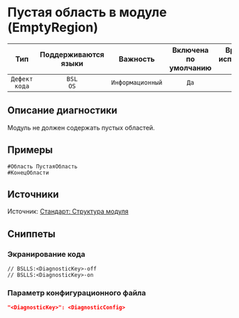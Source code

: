 # Пустая область в модуле (EmptyRegion)

| Тип | Поддерживаются<br/>языки | Важность | Включена<br/>по умолчанию | Время на<br/>исправление (мин) | Тэги |
| :-: | :-: | :-: | :-: | :-: | :-: |
| `Дефект кода` | `BSL`<br/>`OS` | `Информационный` | `Да` | `1` | `badpractice` |

## <Params>

<!-- Блоки выше заполняются автоматически, не трогать -->
## Описание диагностики
Модуль не должен содержать пустых областей.
<!-- Описание диагностики заполняется вручную. Необходимо понятным языком описать смысл и схему работу -->

## Примеры
<!-- В данном разделе приводятся примеры, на которые диагностика срабатывает, а также можно привести пример, как можно исправить ситуацию -->
```bsl
#Область ПустаяОбласть
#КонецОбласти
```

## Источники
<!-- Необходимо указывать ссылки на все источники, из которых почерпнута информация для создания диагностики -->
<!-- Примеры источников
* Полезная информаця: [Отказ от использования модальных окон](https://its.1c.ru/db/metod8dev#content:5272:hdoc)
* Источник: [Cognitive complexity, ver. 1.4](https://www.sonarsource.com/docs/CognitiveComplexity.pdf) -->
Источник: [Стандарт: Структура модуля](https://its.1c.ru/db/v8std#content:455:hdoc)

## Сниппеты
<!-- Блоки ниже заполняются автоматически, не трогать -->

### Экранирование кода

```bsl
// BSLLS:<DiagnosticKey>-off
// BSLLS:<DiagnosticKey>-on
```

### Параметр конфигурационного файла

```json
"<DiagnosticKey>": <DiagnosticConfig>
```